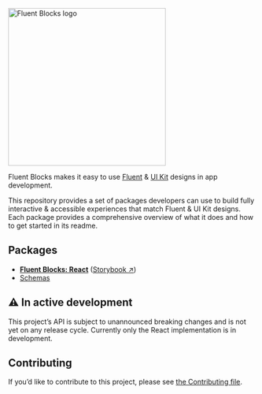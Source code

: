 <img alt="Fluent Blocks logo" src="https://cdn.jsdelivr.net/gh/OfficeDev/fluent-blocks@next/packages/react/.storybook/public/brandImage.svg" width="320" />

Fluent Blocks makes it easy to use [Fluent][figma-fluent] & [UI Kit][figma-uikit] designs in app development.

This repository provides a set of packages developers can use to build fully interactive & accessible experiences that match Fluent & UI Kit designs. Each package provides a comprehensive overview of what it does and how to get started in its readme.

## Packages

- [**Fluent Blocks: React**](packages/react#readme) ([Storybook ↗][storybook])
- [Schemas](packages/schemas#readme)

## ⚠️ In active development

This project’s API is subject to unannounced breaking changes and is not yet on any release cycle. Currently only the React implementation is in development.

## Contributing

If you’d like to contribute to this project, please see [the Contributing file](CONTRIBUTING.md).

[storybook]: https://aka.ms/fluent-blocks-storybook
[figma-fluent]: https://www.figma.com/community/file/836828295772957889/Microsoft-Fluent-Web
[figma-uikit]: https://www.figma.com/community/file/916836509871353159/Microsoft-Teams-UI-Kit
